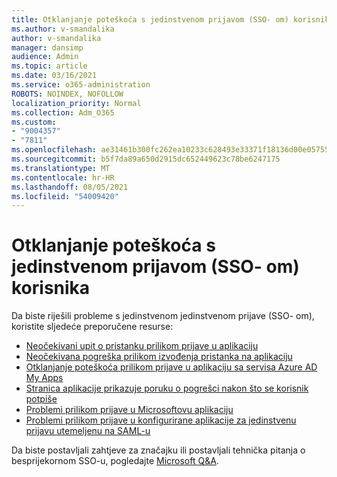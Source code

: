 ```yaml
---
title: Otklanjanje poteškoća s jedinstvenom prijavom (SSO- om) korisnika
ms.author: v-smandalika
author: v-smandalika
manager: dansimp
audience: Admin
ms.topic: article
ms.date: 03/16/2021
ms.service: o365-administration
ROBOTS: NOINDEX, NOFOLLOW
localization_priority: Normal
ms.collection: Adm_O365
ms.custom:
- "9004357"
- "7811"
ms.openlocfilehash: ae31461b300fc262ea10233c628493e33371f18136d00e05755971c08d2ba3d3
ms.sourcegitcommit: b5f7da89a650d2915dc652449623c78be6247175
ms.translationtype: MT
ms.contentlocale: hr-HR
ms.lasthandoff: 08/05/2021
ms.locfileid: "54009420"
---
```

# <a name="troubleshoot-seamless-single-sign-on-sso-user-sign-in-issues"></a>Otklanjanje poteškoća s jedinstvenom prijavom (SSO- om) korisnika

Da biste riješili probleme s jedinstvenom jedinstvenom prijave (SSO- om), koristite sljedeće preporučene resurse:

- [Neočekivani upit o pristanku prilikom prijave u aplikaciju](https://docs.microsoft.com/azure/active-directory/manage-apps/application-sign-in-unexpected-user-consent-prompt) 
- [Neočekivana pogreška prilikom izvođenja pristanka na aplikaciju](https://docs.microsoft.com/azure/active-directory/manage-apps/application-sign-in-unexpected-user-consent-error) 
- [Otklanjanje poteškoća prilikom prijave u aplikaciju sa servisa Azure AD My Apps](https://docs.microsoft.com/azure/active-directory/manage-apps/application-sign-in-other-problem-access-panel) 
- [Stranica aplikacije prikazuje poruku o pogrešci nakon što se korisnik potpiše](https://docs.microsoft.com/azure/active-directory/manage-apps/application-sign-in-problem-application-error)
- [Problemi prilikom prijave u Microsoftovu aplikaciju](https://docs.microsoft.com/azure/active-directory/manage-apps/application-sign-in-problem-first-party-microsoft) 
- [Problemi prilikom prijave u konfigurirane aplikacije za jedinstvenu prijavu utemeljenu na SAML-u](https://docs.microsoft.com/azure/active-directory/manage-apps/application-sign-in-problem-federated-sso-gallery)

Da biste postavljali zahtjeve za značajku ili postavljali tehnička pitanja o besprijekornom SSO-u, pogledajte [Microsoft Q&A](https://docs.microsoft.com/answers/topics/azure-ad-single-sign-on.html).

